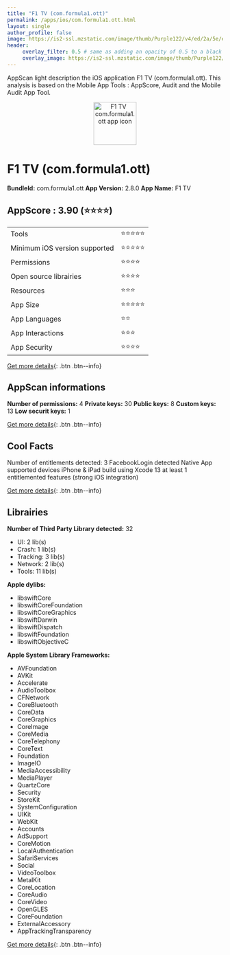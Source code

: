 ```yaml
---
title: "F1 TV (com.formula1.ott)"
permalink: /apps/ios/com.formula1.ott.html
layout: single
author_profile: false
image: https://is2-ssl.mzstatic.com/image/thumb/Purple122/v4/ed/2a/5e/ed2a5e24-2ab4-2752-1f37-b3a323c3aea7/AppIcon-0-0-1x_U007emarketing-0-0-0-10-0-0-sRGB-0-0-0-GLES2_U002c0-512MB-85-220-0-0.png/512x512bb.jpg
header: 
     overlay_filter: 0.5 # same as adding an opacity of 0.5 to a black background
     overlay_image: https://is2-ssl.mzstatic.com/image/thumb/Purple122/v4/ed/2a/5e/ed2a5e24-2ab4-2752-1f37-b3a323c3aea7/AppIcon-0-0-1x_U007emarketing-0-0-0-10-0-0-sRGB-0-0-0-GLES2_U002c0-512MB-85-220-0-0.png/512x512bb.jpg
---
```

AppScan light description the iOS application F1 TV (com.formula1.ott). This analysis is based on the Mobile App Tools : AppScore, Audit and the Mobile Audit App Tool.

  
  
<div style="text-align: center;"><img src="https://is2-ssl.mzstatic.com/image/thumb/Purple122/v4/ed/2a/5e/ed2a5e24-2ab4-2752-1f37-b3a323c3aea7/AppIcon-0-0-1x_U007emarketing-0-0-0-10-0-0-sRGB-0-0-0-GLES2_U002c0-512MB-85-220-0-0.png/512x512bb.jpg" width="100" height="100" alt="F1 TV com.formula1.ott app icon"></div>  
  
# F1 TV (com.formula1.ott)

**BundleId:** com.formula1.ott
**App Version:** 2.8.0
**App Name:** F1 TV


## AppScore : 3.90 (⭐️⭐️⭐️⭐️) 

<table>
<tr><td> Tools </td><td> ⭐️⭐️⭐️⭐️⭐️ </td></tr>
<tr><td> Minimum iOS version supported </td><td> ⭐️⭐️⭐️⭐️⭐️ </td></tr>
<tr><td> Permissions </td><td> ⭐️⭐️⭐️⭐️ </td></tr>
<tr><td> Open source librairies </td><td> ⭐️⭐️⭐️⭐️ </td></tr>
<tr><td> Resources </td><td> ⭐️⭐️⭐️ </td></tr>
<tr><td> App Size </td><td> ⭐️⭐️⭐️⭐️⭐️ </td></tr>
<tr><td> App Languages </td><td> ⭐️⭐️ </td></tr>
<tr><td> App Interactions </td><td> ⭐️⭐️⭐️ </td></tr>
<tr><td> App Security </td><td> ⭐️⭐️⭐️⭐️ </td></tr>
</table>

[Get more details](/pricing.html){: .btn .btn--info}  
  
## AppScan informations 

**Number of permissions:** 4
**Private keys:** 30
**Public keys:** 8
**Custom keys:** 13
**Low securit keys:** 1
  
[Get more details](/pricing.html){: .btn .btn--info}

## Cool Facts

Number of entitlements detected: 3
FacebookLogin detected
Native App
supported devices iPhone & iPad
build using Xcode 13
at least 1 entitlemented features (strong iOS integration)
  
[Get more details](/pricing.html){: .btn .btn--info}

## Librairies 
**Number of Third Party Library detected:** 32
- UI: 2 lib(s)
- Crash: 1 lib(s)
- Tracking: 3 lib(s)
- Network: 2 lib(s)
- Tools: 11 lib(s)

**Apple dylibs:**
- libswiftCore
- libswiftCoreFoundation
- libswiftCoreGraphics
- libswiftDarwin
- libswiftDispatch
- libswiftFoundation
- libswiftObjectiveC


**Apple System Library Frameworks:**
- AVFoundation
- AVKit
- Accelerate
- AudioToolbox
- CFNetwork
- CoreBluetooth
- CoreData
- CoreGraphics
- CoreImage
- CoreMedia
- CoreTelephony
- CoreText
- Foundation
- ImageIO
- MediaAccessibility
- MediaPlayer
- QuartzCore
- Security
- StoreKit
- SystemConfiguration
- UIKit
- WebKit
- Accounts
- AdSupport
- CoreMotion
- LocalAuthentication
- SafariServices
- Social
- VideoToolbox
- MetalKit
- CoreLocation
- CoreAudio
- CoreVideo
- OpenGLES
- CoreFoundation
- ExternalAccessory
- AppTrackingTransparency


  
[Get more details](/pricing.html){: .btn .btn--info}

